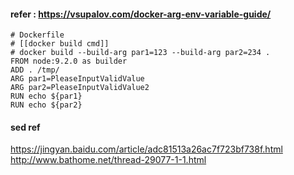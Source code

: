 #### refer : https://vsupalov.com/docker-arg-env-variable-guide/
```
# Dockerfile
# [[docker build cmd]]
# docker build --build-arg par1=123 --build-arg par2=234 .
FROM node:9.2.0 as builder
ADD . /tmp/
ARG par1=PleaseInputValidValue
ARG par2=PleaseInputValidValue2
RUN echo ${par1}
RUN echo ${par2}
```

#### sed ref
https://jingyan.baidu.com/article/adc81513a26ac7f723bf738f.html
http://www.bathome.net/thread-29077-1-1.html
